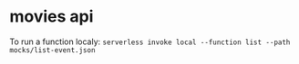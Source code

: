 # movies api

To run a function localy: `serverless invoke local --function list --path mocks/list-event.json`